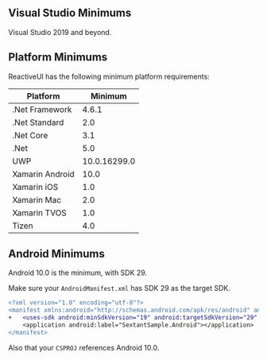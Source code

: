 
## Visual Studio Minimums

Visual Studio 2019 and beyond.

## Platform Minimums

ReactiveUI has the following minimum platform requirements:

| Platform | Minimum |
|----------|---------|
| .Net Framework | 4.6.1 |
| .Net Standard | 2.0 |
| .Net Core | 3.1 |
| .Net | 5.0 |
| UWP | 10.0.16299.0 |
| Xamarin Android | 10.0 |
| Xamarin iOS | 1.0 |
| Xamarin Mac | 2.0 |
| Xamarin TVOS | 1.0 |
| Tizen | 4.0 |

## Android Minimums

Android 10.0 is the minimum, with SDK 29.

Make sure your `AndroidManifest.xml` has SDK 29 as the target SDK.

```diff
<?xml version="1.0" encoding="utf-8"?>
<manifest xmlns:android="http://schemas.android.com/apk/res/android" android:versionCode="1" android:versionName="1.0" package="com.giusepe.SextantSample" android:installLocation="auto">
+	<uses-sdk android:minSdkVersion="19" android:targetSdkVersion="29" />
 	<application android:label="SextantSample.Android"></application>
</manifest> 
```

Also that your `CSPROJ` references Android 10.0.
